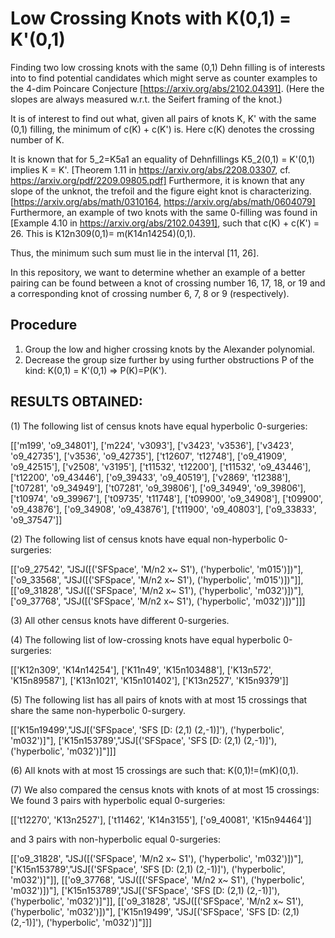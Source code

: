 # Low Crossing Knots with K(0,1) = K'(0,1)
Finding two low crossing knots with the same (0,1) Dehn filling is of interests into to find potential candidates
which might serve as counter examples to the 4-dim Poincare Conjecture [https://arxiv.org/abs/2102.04391]. 
(Here the slopes are always measured w.r.t. the Seifert framing of the knot.)

It is of interest to find out what, given all pairs of knots K, K' with the same (0,1) filling, the minimum
of c(K) + c(K') is. Here c(K) denotes the crossing number of K.

It is known that for 5_2=K5a1 an equality of Dehnfillings K5_2(0,1) = K'(0,1) implies K = K'. [Theorem 1.11 in https://arxiv.org/abs/2208.03307, cf. https://arxiv.org/pdf/2209.09805.pdf]
Furthermore, it is known that any slope of the unknot, the trefoil and the figure eight knot is characterizing. [https://arxiv.org/abs/math/0310164, https://arxiv.org/abs/math/0604079]
Furthermore, an example of two knots with the same 0-filling was found in [Example 4.10 in https://arxiv.org/abs/2102.04391], such that c(K) + c(K') = 26. This is K12n309(0,1)= m(K14n14254)(0,1).

Thus, the minimum such sum must lie in the interval [11, 26].

In this repository, we want to determine whether an example of a better pairing can be found between a knot of 
crossing number 16, 17, 18, or 19 and a corresponding knot of crossing number 6, 7, 8 or 9 (respectively).

## Procedure
1. Group the low and higher crossing knots by the Alexander polynomial.
2. Decrease the group size further by using further obstructions P of the kind:  K(0,1) = K'(0,1) => P(K)=P(K').

## RESULTS OBTAINED:
(1) The following list of census knots have equal hyperbolic 0-surgeries:

[['m199', 'o9_34801'],
 ['m224', 'v3093'],
 ['v3423', 'v3536'],
 ['v3423', 'o9_42735'],
 ['v3536', 'o9_42735'],
 ['t12607', 't12748'],
 ['o9_41909', 'o9_42515'],
 ['v2508', 'v3195'],
 ['t11532', 't12200'],
 ['t11532', 'o9_43446'],
 ['t12200', 'o9_43446'],
 ['o9_39433', 'o9_40519'],
 ['v2869', 't12388'],
 ['t07281', 'o9_34949'],
 ['t07281', 'o9_39806'],
 ['o9_34949', 'o9_39806'],
 ['t10974', 'o9_39967'],
 ['t09735', 't11748'],
 ['t09900', 'o9_34908'],
 ['t09900', 'o9_43876'],
 ['o9_34908', 'o9_43876'],
 ['t11900', 'o9_40803'],
 ['o9_33833', 'o9_37547']]
 
 (2)  The following list of census knots have equal non-hyperbolic 0-surgeries:
 
[['o9_27542', "JSJ([('SFSpace', 'M/n2 x~ S1'), ('hyperbolic', 'm015')])"],
 ['o9_33568', "JSJ([('SFSpace', 'M/n2 x~ S1'), ('hyperbolic', 'm015')])"]],
[['o9_31828', "JSJ([('SFSpace', 'M/n2 x~ S1'), ('hyperbolic', 'm032')])"],
 ['o9_37768', "JSJ([('SFSpace', 'M/n2 x~ S1'), ('hyperbolic', 'm032')])"]]]
  
  (3) All other census knots have different 0-surgeries.
  
  (4) The following list of low-crossing knots have equal hyperbolic 0-surgeries:
  
  [['K12n309', 'K14n14254'],
 ['K11n49', 'K15n103488'],
 ['K13n572', 'K15n89587'],
 ['K13n1021', 'K15n101402'],
 ['K13n2527', 'K15n9379']]
 
 (5) The following list has all pairs of knots with at most 15 crossings that share the same non-hyperbolic 0-surgery.
 
 [['K15n19499',"JSJ[('SFSpace', 'SFS [D: (2,1) (2,-1)]'), ('hyperbolic', 'm032')]"],
 ['K15n153789',"JSJ[('SFSpace', 'SFS [D: (2,1) (2,-1)]'), ('hyperbolic', 'm032')]"]]]


(6) All knots with at most 15 crossings are such that: K(0,1)!=(mK)(0,1).

(7) We also compared the census knots with knots of at most 15 crossings:
We found 3 pairs with hyperbolic equal 0-surgeries: 

[['t12270', 'K13n2527'], ['t11462', 'K14n3155'], ['o9_40081', 'K15n94464']]

and 3 pairs with non-hyperbolic equal 0-surgeries:

[['o9_31828', "JSJ([('SFSpace', 'M/n2 x~ S1'), ('hyperbolic', 'm032')])"],
 ['K15n153789',"JSJ[('SFSpace', 'SFS [D: (2,1) (2,-1)]'), ('hyperbolic', 'm032')]"]],
[['o9_37768', "JSJ([('SFSpace', 'M/n2 x~ S1'), ('hyperbolic', 'm032')])"],
 ['K15n153789',"JSJ[('SFSpace', 'SFS [D: (2,1) (2,-1)]'), ('hyperbolic', 'm032')]"]],
[['o9_31828', "JSJ([('SFSpace', 'M/n2 x~ S1'), ('hyperbolic', 'm032')])"],
 ['K15n19499',   "JSJ[('SFSpace', 'SFS [D: (2,1) (2,-1)]'), ('hyperbolic', 'm032')]"]]]


